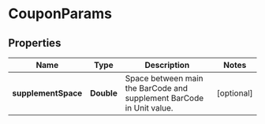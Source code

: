 
# CouponParams

## Properties
Name | Type | Description | Notes
------------ | ------------- | ------------- | -------------
**supplementSpace** | **Double** | Space between main the BarCode and supplement BarCode in Unit value. |  [optional]



